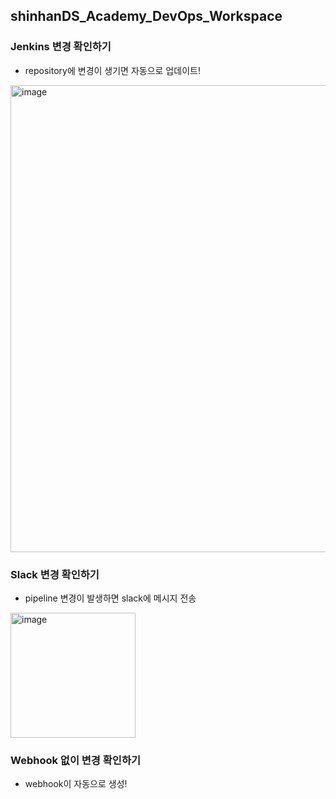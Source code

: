 ## shinhanDS_Academy_DevOps_Workspace

### Jenkins 변경 확인하기
- repository에 변경이 생기면 자동으로 업데이트!
<img width="747" alt="image" src="https://github.com/svbean77/shinhanDS_Academy_DevOps_Workspace/assets/70212701/26c2c465-aa1a-4fed-9f1b-3ec8aed5102c">

### Slack 변경 확인하기
- pipeline 변경이 발생하면 slack에 메시지 전송
<img width="200" alt="image" src="https://github.com/svbean77/shinhanDS_Academy_DevOps_Workspace/assets/70212701/76a9fa22-3ddd-455a-bb0e-1b365169bcf0">

### Webhook 없이 변경 확인하기
- webhook이 자동으로 생성!
